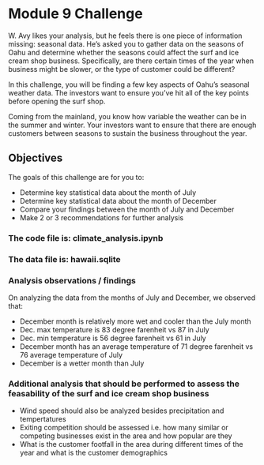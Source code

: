 # Module 9 Challenge

W. Avy likes your analysis, but he feels there is one piece of information missing: seasonal data. He’s asked you to gather data on the seasons of Oahu and determine whether the seasons could affect the surf and ice cream shop business. Specifically, are there certain times of the year when business might be slower, or the type of customer could be different?

In this challenge, you will be finding a few key aspects of Oahu’s seasonal weather data. The investors want to ensure you’ve hit all of the key points before opening the surf shop.

Coming from the mainland, you know how variable the weather can be in the summer and winter. Your investors want to ensure that there are enough customers between seasons to sustain the business throughout the year.

## Objectives
The goals of this challenge are for you to:
- Determine key statistical data about the month of July
- Determine key statistical data about the month of December
- Compare your findings between the month of July and December
- Make 2 or 3 recommendations for further analysis

### The code file is: climate_analysis.ipynb
### The data file is: hawaii.sqlite

### Analysis observations / findings
On analyzing the data from the months of July and December, we observed that:
- December month is relatively more wet and cooler than the July month
- Dec. max temperature is 83 degree farenheit vs 87 in July
- Dec. min temperature is 56 degree farenheit vs 61 in July
- December month has an average temperature of 71 degree farenheit vs 76 average temperature of July
- December is a wetter month than July


### Additional analysis that should be performed to assess the feasability of the surf and ice cream shop business
- Wind speed should also be analyzed besides precipitation and tempertatures
- Exiting competition should be assessed i.e. how many similar or competing businesses exist in the area and how popular are they
- What is the customer footfall in the area during different times of the year and what is the customer demographics
